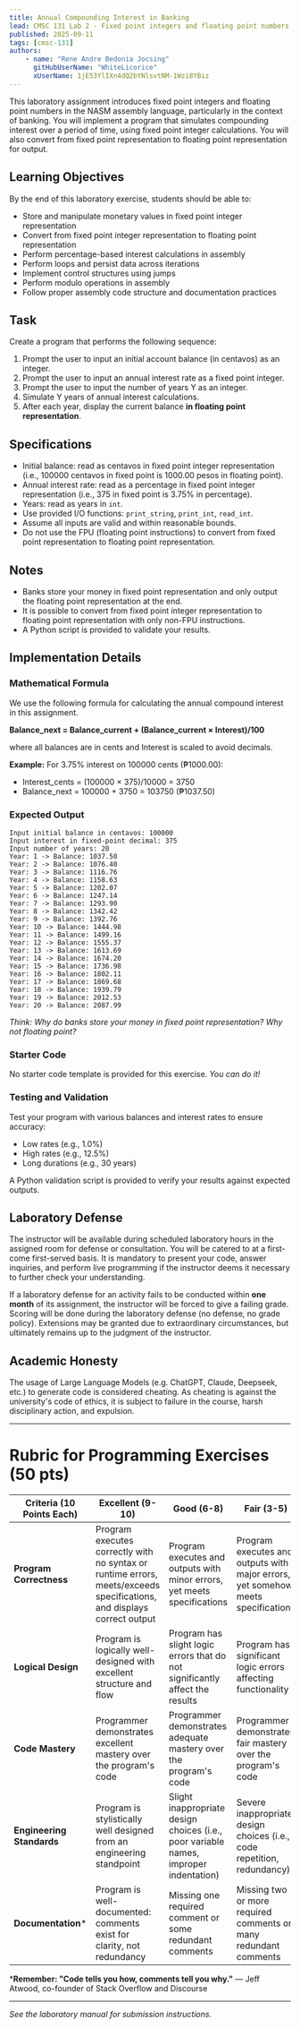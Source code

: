 ```yaml
---
title: Annual Compounding Interest in Banking
lead: CMSC 131 Lab 2 - Fixed point integers and floating point numbers in assembly.
published: 2025-09-11
tags: [cmsc-131]
authors:
    - name: "Rene Andre Bedonia Jocsing"
      gitHubUserName: "WhiteLicorice"
      xUserName: 1jE53YlIXn4dQ2bYNlsvtNM-1Wzi8YBiz
---
```


This laboratory assignment introduces fixed point integers and floating point numbers in the NASM assembly language, particularly in the context of banking. You will implement a program that simulates compounding interest over a period of time, using fixed point integer calculations. You will also convert from fixed point representation to floating point representation for output.

## Learning Objectives

By the end of this laboratory exercise, students should be able to:

- Store and manipulate monetary values in fixed point integer representation
- Convert from fixed point integer representation to floating point representation
- Perform percentage-based interest calculations in assembly
- Perform loops and persist data across iterations
- Implement control structures using jumps
- Perform modulo operations in assembly
- Follow proper assembly code structure and documentation practices

## Task

Create a program that performs the following sequence:

1. Prompt the user to input an initial account balance (in centavos) as an integer.
2. Prompt the user to input an annual interest rate as a fixed point integer.
3. Prompt the user to input the number of years Y as an integer.
4. Simulate Y years of annual interest calculations.
5. After each year, display the current balance **in floating point representation**.

## Specifications

- Initial balance: read as centavos in fixed point integer representation (i.e., 100000 centavos in fixed point is 1000.00 pesos in floating point).
- Annual interest rate: read as a percentage in fixed point integer representation (i.e., 375 in fixed point is 3.75% in percentage).
- Years: read as years in `int`.
- Use provided I/O functions: `print_string`, `print_int`, `read_int`.
- Assume all inputs are valid and within reasonable bounds.
- Do not use the FPU (floating point instructions) to convert from fixed point representation to floating point representation.

## Notes

- Banks store your money in fixed point representation and only output the floating point representation at the end.
- It is possible to convert from fixed point integer representation to floating point representation with only non-FPU instructions.
- A Python script is provided to validate your results.

## Implementation Details

### Mathematical Formula

We use the following formula for calculating the annual compound interest in this assignment.

**Balance_next = Balance_current + (Balance_current × Interest)/100**

where all balances are in cents and Interest is scaled to avoid decimals.

**Example:** For 3.75% interest on 100000 cents (₱1000.00):
- Interest_cents = (100000 × 375)/10000 = 3750
- Balance_next = 100000 + 3750 = 103750 (₱1037.50)

### Expected Output

```
Input initial balance in centavos: 100000
Input interest in fixed-point decimal: 375
Input number of years: 20
Year: 1 -> Balance: 1037.50
Year: 2 -> Balance: 1076.40
Year: 3 -> Balance: 1116.76
Year: 4 -> Balance: 1158.63
Year: 5 -> Balance: 1202.07
Year: 6 -> Balance: 1247.14
Year: 7 -> Balance: 1293.90
Year: 8 -> Balance: 1342.42
Year: 9 -> Balance: 1392.76
Year: 10 -> Balance: 1444.98
Year: 11 -> Balance: 1499.16
Year: 12 -> Balance: 1555.37
Year: 13 -> Balance: 1613.69
Year: 14 -> Balance: 1674.20
Year: 15 -> Balance: 1736.98
Year: 16 -> Balance: 1802.11
Year: 17 -> Balance: 1869.68
Year: 18 -> Balance: 1939.79
Year: 19 -> Balance: 2012.53
Year: 20 -> Balance: 2087.99
```

*Think: Why do banks store your money in fixed point representation? Why not floating point?*

### Starter Code

No starter code template is provided for this exercise. *You can do it!*

### Testing and Validation

Test your program with various balances and interest rates to ensure accuracy:

- Low rates (e.g., 1.0%)
- High rates (e.g., 12.5%)
- Long durations (e.g., 30 years)

A Python validation script is provided to verify your results against expected outputs.

## Laboratory Defense

The instructor will be available during scheduled laboratory hours in the assigned room for defense or consultation. You will be catered to at a first-come first-served basis. It is mandatory to present your code, answer inquiries, and perform live programming if the instructor deems it necessary to further check your understanding.

If a laboratory defense for an activity fails to be conducted within **one month** of its assignment, the instructor will be forced to give a failing grade. Scoring will be done during the laboratory defense (no defense, no grade policy). Extensions may be granted due to extraordinary circumstances, but ultimately remains up to the judgment of the instructor.

## Academic Honesty

The usage of Large Language Models (e.g. ChatGPT, Claude, Deepseek, etc.) to generate code is considered cheating. As cheating is against the university's code of ethics, it is subject to failure in the course, harsh disciplinary action, and expulsion.

---

# Rubric for Programming Exercises (50 pts)

| **Criteria (10 Points Each)** | **Excellent (9-10)** | **Good (6-8)** | **Fair (3-5)** | **Poor (0-2)** |
|---|---|---|---|---|
| **Program Correctness** | Program executes correctly with no syntax or runtime errors, meets/exceeds specifications, and displays correct output | Program executes and outputs with minor errors, yet meets specifications | Program executes and outputs with major errors, yet somehow meets specifications | Program does not execute or does not meet specs |
| **Logical Design** | Program is logically well-designed with excellent structure and flow | Program has slight logic errors that do not significantly affect the results | Program has significant logic errors affecting functionality | Program logic is fundamentally incorrect |
| **Code Mastery** | Programmer demonstrates excellent mastery over the program's code | Programmer demonstrates adequate mastery over the program's code | Programmer demonstrates fair mastery over the program's code | Programmer demonstrates poor mastery over the program's code |
| **Engineering Standards** | Program is stylistically well designed from an engineering standpoint | Slight inappropriate design choices (i.e., poor variable names, improper indentation) | Severe inappropriate design choices (i.e., code repetition, redundancy) | Program is poorly written |
| **Documentation*** | Program is well-documented: comments exist for clarity, not redundancy | Missing one required comment or some redundant comments | Missing two or more required comments or many redundant comments | Most documentation missing or most documentation is redundant |

***Remember: "Code tells you how, comments tell you why."** — Jeff Atwood, co-founder of Stack Overflow and Discourse

---

*See the laboratory manual for submission instructions.*